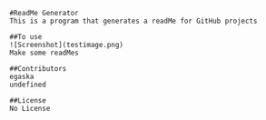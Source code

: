 
    #ReadMe Generator
    This is a program that generates a readMe for GitHub projects

    ##To use
    ![Screenshot](testimage.png)
    Make some readMes

    ##Contributors
    egaska
    undefined
    
    ##License
    No License
    
